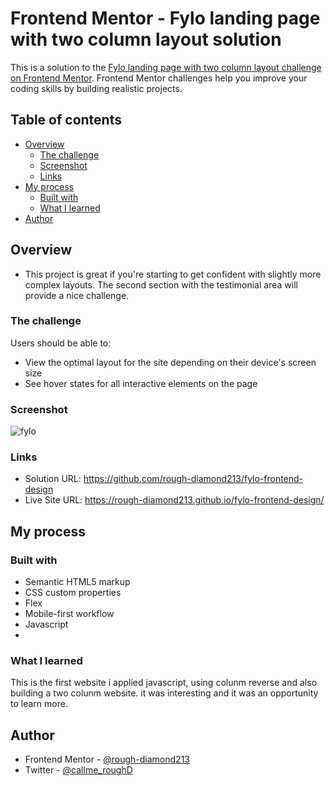 # Frontend Mentor - Fylo landing page with two column layout solution

This is a solution to the [Fylo landing page with two column layout challenge on Frontend Mentor](https://www.frontendmentor.io/challenges/fylo-landing-page-with-two-column-layout-5ca5ef041e82137ec91a50f5). Frontend Mentor challenges help you improve your coding skills by building realistic projects.

## Table of contents

- [Overview](#overview)
  - [The challenge](#the-challenge)
  - [Screenshot](#screenshot)
  - [Links](#links)
- [My process](#my-process)
  - [Built with](#built-with)
  - [What I learned](#what-i-learned)
- [Author](#author)

## Overview
-   This project is great if you're starting to get confident with slightly more complex layouts. The second section with the testimonial area will provide a nice challenge.
### The challenge

Users should be able to:

- View the optimal layout for the site depending on their device's screen size
- See hover states for all interactive elements on the page

### Screenshot
![fylo](https://github.com/user-attachments/assets/6d332689-8b73-4cb0-92eb-5ad97f5abe6c)

### Links

- Solution URL: https://github.com/rough-diamond213/fylo-frontend-design
- Live Site URL: https://rough-diamond213.github.io/fylo-frontend-design/

## My process

### Built with

- Semantic HTML5 markup
- CSS custom properties
- Flex
- Mobile-first workflow
- Javascript
- 


### What I learned

This is the first website i applied javascript, using colunm reverse and also building a two colunm website. it was interesting and it was an opportunity to learn more.

## Author

- Frontend Mentor - [@rough-diamond213](https://www.frontendmentor.io/profile/rough-diamond213)
- Twitter - [@callme_roughD](https://www.twitter.com/callme_roughD)

